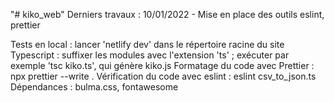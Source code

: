 "# kiko_web"
Derniers travaux : 10/01/2022 - Mise en place des outils eslint, prettier

Tests en local : lancer 'netlify dev' dans le répertoire racine du site
Typescript : suffixer les modules avec l'extension 'ts' ; exécuter par exemple 'tsc kiko.ts', qui génère kiko.js
Formatage du code avec Prettier : npx prettier --write .
Vérification du code avec eslint : eslint csv_to_json.ts
Dépendances : bulma.css, fontawesome
